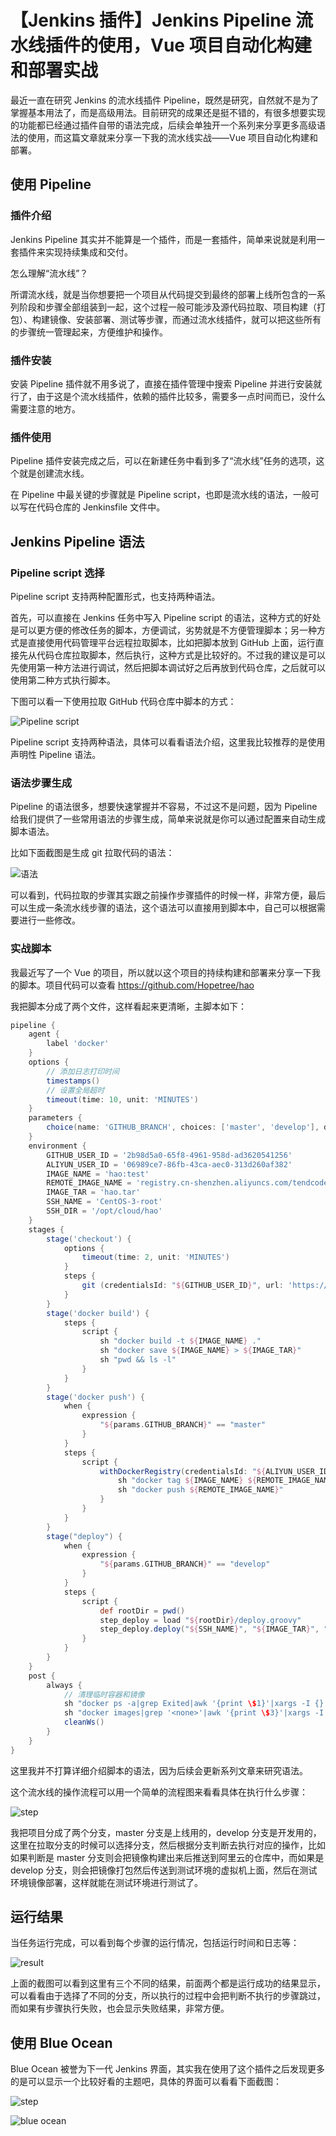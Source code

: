 # 【Jenkins 插件】Jenkins Pipeline 流水线插件的使用，Vue 项目自动化构建和部署实战

最近一直在研究 Jenkins 的流水线插件 Pipeline，既然是研究，自然就不是为了掌握基本用法了，而是高级用法。目前研究的成果还是挺不错的，有很多想要实现的功能都已经通过插件自带的语法完成，后续会单独开一个系列来分享更多高级语法的使用，而这篇文章就来分享一下我的流水线实战——Vue 项目自动化构建和部署。

## 使用 Pipeline

### 插件介绍

Jenkins Pipeline 其实并不能算是一个插件，而是一套插件，简单来说就是利用一套插件来实现持续集成和交付。

怎么理解“流水线”？

所谓流水线，就是当你想要把一个项目从代码提交到最终的部署上线所包含的一系列阶段和步骤全部组装到一起，这个过程一般可能涉及源代码拉取、项目构建（打包）、构建镜像、安装部署、测试等步骤，而通过流水线插件，就可以把这些所有的步骤统一管理起来，方便维护和操作。

### 插件安装

安装 Pipeline 插件就不用多说了，直接在插件管理中搜索 Pipeline 并进行安装就行了，由于这是个流水线插件，依赖的插件比较多，需要多一点时间而已，没什么需要注意的地方。

### 插件使用

Pipeline 插件安装完成之后，可以在新建任务中看到多了“流水线”任务的选项，这个就是创建流水线。

在 Pipeline 中最关键的步骤就是 Pipeline script，也即是流水线的语法，一般可以写在代码仓库的 Jenkinsfile 文件中。

## Jenkins Pipeline 语法

### Pipeline script 选择

Pipeline script 支持两种配置形式，也支持两种语法。

首先，可以直接在 Jenkins 任务中写入 Pipeline script 的语法，这种方式的好处是可以更方便的修改任务的脚本，方便调试，劣势就是不方便管理脚本；另一种方式是直接使用代码管理平台远程拉取脚本，比如把脚本放到 GitHub 上面，运行直接先从代码仓库拉取脚本，然后执行，这种方式是比较好的。不过我的建议是可以先使用第一种方法进行调试，然后把脚本调试好之后再放到代码仓库，之后就可以使用第二种方式执行脚本。

下图可以看一下使用拉取 GitHub 代码仓库中脚本的方式：

![Pipeline script](https://tendcode.com/cdn/article/190901/tendcode_2019-09-01_17-21-21.png)

Pipeline script 支持两种语法，具体可以看看语法介绍，这里我比较推荐的是使用声明性 Pipeline 语法。

### 语法步骤生成

Pipeline 的语法很多，想要快速掌握并不容易，不过这不是问题，因为 Pipeline 给我们提供了一些常用语法的步骤生成，简单来说就是你可以通过配置来自动生成脚本语法。

比如下面截图是生成 git 拉取代码的语法：

![语法](https://tendcode.com/cdn/article/190901/tendcode_2019-09-01_17-16-38.png)

可以看到，代码拉取的步骤其实跟之前操作步骤插件的时候一样，非常方便，最后可以生成一条流水线步骤的语法，这个语法可以直接用到脚本中，自己可以根据需要进行一些修改。

### 实战脚本

我最近写了一个 Vue 的项目，所以就以这个项目的持续构建和部署来分享一下我的脚本。项目代码可以查看 <https://github.com/Hopetree/hao>

我把脚本分成了两个文件，这样看起来更清晰，主脚本如下：

```groovy
pipeline {
    agent {
        label 'docker'
    }
    options {
        // 添加日志打印时间
        timestamps()
        // 设置全局超时
        timeout(time: 10, unit: 'MINUTES')
    }
    parameters {
        choice(name: 'GITHUB_BRANCH', choices: ['master', 'develop'], description: 'checkout github branch')
    }
    environment {
        GITHUB_USER_ID = '2b98d5a0-65f8-4961-958d-ad3620541256'
        ALIYUN_USER_ID = '06989ce7-86fb-43ca-aec0-313d260af382'
        IMAGE_NAME = 'hao:test'
        REMOTE_IMAGE_NAME = 'registry.cn-shenzhen.aliyuncs.com/tendcode/hao:lts'
        IMAGE_TAR = 'hao.tar'
        SSH_NAME = 'CentOS-3-root'
        SSH_DIR = '/opt/cloud/hao'
    }
    stages {
        stage('checkout') {
            options {
                timeout(time: 2, unit: 'MINUTES')
            }
            steps {
                git (credentialsId: "${GITHUB_USER_ID}", url: 'https://github.com/Hopetree/hao.git', branch: "${GITHUB_BRANCH}")
            }
        }
        stage('docker build') {
            steps {
                script {
                    sh "docker build -t ${IMAGE_NAME} ."
                    sh "docker save ${IMAGE_NAME} > ${IMAGE_TAR}"
                    sh "pwd && ls -l"
                }
            }
        }
        stage('docker push') {
            when {
                expression {
                    "${params.GITHUB_BRANCH}" == "master"
                }
            }
            steps {
                script {
                    withDockerRegistry(credentialsId: "${ALIYUN_USER_ID}", url: 'http://registry.cn-shenzhen.aliyuncs.com') {
                        sh "docker tag ${IMAGE_NAME} ${REMOTE_IMAGE_NAME}"
                        sh "docker push ${REMOTE_IMAGE_NAME}"
                    }
                }
            }
        }
        stage("deploy") {
            when {
                expression {
                    "${params.GITHUB_BRANCH}" == "develop"
                }
            }
            steps {
                script {
                    def rootDir = pwd()
                    step_deploy = load "${rootDir}/deploy.groovy"
                    step_deploy.deploy("${SSH_NAME}", "${IMAGE_TAR}", "${SSH_DIR}", "${IMAGE_NAME}")
                }
            }
        }
    }
    post {
        always {
            // 清理临时容器和镜像
            sh "docker ps -a|grep Exited|awk '{print \$1}'|xargs -I {} docker rm {}"
            sh "docker images|grep '<none>'|awk '{print \$3}'|xargs -I {} docker image rm {} > /dev/null 2>&1 || true"
            cleanWs()
        }
    }
}
```

这里我并不打算详细介绍脚本的语法，因为后续会更新系列文章来研究语法。

这个流水线的操作流程可以用一个简单的流程图来看看具体在执行什么步骤：

![step](https://tendcode.com/cdn/article/190901/tendcode_2019-09-01_18-29-37.png)

我把项目分成了两个分支，master 分支是上线用的，develop 分支是开发用的，这里在拉取分支的时候可以选择分支，然后根据分支判断去执行对应的操作，比如如果判断是 master 分支则会把镜像构建出来后推送到阿里云的仓库中，而如果是 develop 分支，则会把镜像打包然后传送到测试环境的虚拟机上面，然后在测试环境镜像部署，这样就能在测试环境进行测试了。

## 运行结果

当任务运行完成，可以看到每个步骤的运行情况，包括运行时间和日志等：

![result](https://tendcode.com/cdn/article/190901/tendcode_2019-09-01_17-07-56.png)

上面的截图可以看到这里有三个不同的结果，前面两个都是运行成功的结果显示，可以看看由于选择了不同的分支，所以执行的过程中会把判断不执行的步骤跳过，而如果有步骤执行失败，也会显示失败结果，非常方便。

## 使用 Blue Ocean

Blue Ocean 被誉为下一代 Jenkins 界面，其实我在使用了这个插件之后发现更多的是可以显示一个比较好看的主题吧，具体的界面可以看看下面截图：

![step](https://tendcode.com/cdn/article/190901/tendcode_2019-09-01_17-09-59.png)

![blue ocean](https://tendcode.com/cdn/article/190901/tendcode_2019-09-01_17-10-17.png)